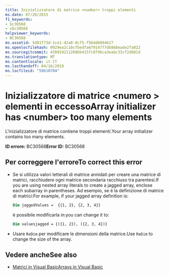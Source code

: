```yaml
---
title: Inizializzatore di matrice <number> troppi elementi
ms.date: 07/20/2015
f1_keywords:
- bc30568
- vbc30568
helpviewer_keywords:
- BC30568
ms.assetid: 5d81f73d-1ce1-42a0-8cf5-f564d6094617
ms.openlocfilehash: 0929ea2c10cfbedfa67914777db868eade2fa022
ms.sourcegitcommit: 438919211260bb415fc8f96ca3eabc33cf2d681d
ms.translationtype: MT
ms.contentlocale: it-IT
ms.lasthandoff: 04/16/2019
ms.locfileid: "59610704"
---
```

# <a name="array-initializer-has-number-too-many-elements"></a><span data-ttu-id="b69c8-102">Inizializzatore di matrice \<numero > elementi in eccesso</span><span class="sxs-lookup"><span data-stu-id="b69c8-102">Array initializer has \<number> too many elements</span></span>

<span data-ttu-id="b69c8-103">L'inizializzatore di matrice contiene troppi elementi.</span><span class="sxs-lookup"><span data-stu-id="b69c8-103">Your array initializer contains too many elements.</span></span>

<span data-ttu-id="b69c8-104">**ID errore:** BC30568</span><span class="sxs-lookup"><span data-stu-id="b69c8-104">**Error ID:** BC30568</span></span>

## <a name="to-correct-this-error"></a><span data-ttu-id="b69c8-105">Per correggere l'errore</span><span class="sxs-lookup"><span data-stu-id="b69c8-105">To correct this error</span></span>

- <span data-ttu-id="b69c8-106">Se si utilizza valori letterali di matrice annidati per creare una matrice di matrici, racchiudere ogni matrice secondaria racchiuso tra parentesi.</span><span class="sxs-lookup"><span data-stu-id="b69c8-106">If you are using nested array literals to create a jagged array, enclose each subarray in parentheses.</span></span> <span data-ttu-id="b69c8-107">Ad esempio, se è la definizione di matrice di matrici:</span><span class="sxs-lookup"><span data-stu-id="b69c8-107">For example, if your jagged array definition is:</span></span>

  ```vb
  Dim jaggedValues =  {{1, 2}, {2, 3, 4}}
  ```

  <span data-ttu-id="b69c8-108">è possibile modificarla in:</span><span class="sxs-lookup"><span data-stu-id="b69c8-108">you can change it to:</span></span>

  ```vb
  Dim valuesjagged = {({1, 2}), ({2, 3, 4})}
  ```

- <span data-ttu-id="b69c8-109">Usare `ReDim` per modificare le dimensioni della matrice.</span><span class="sxs-lookup"><span data-stu-id="b69c8-109">Use `ReDim` to change the size of the array.</span></span>

## <a name="see-also"></a><span data-ttu-id="b69c8-110">Vedere anche</span><span class="sxs-lookup"><span data-stu-id="b69c8-110">See also</span></span>

- [<span data-ttu-id="b69c8-111">Matrici in Visual Basic</span><span class="sxs-lookup"><span data-stu-id="b69c8-111">Arrays in Visual Basic</span></span>](~/docs/visual-basic/programming-guide/language-features/arrays/index.md)
